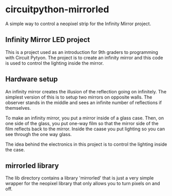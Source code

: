 # circuitpython-mirrorled
A simple way to control a neopixel strip for the Infinity Mirror project.

## Infinity Mirror LED project

This is a project used as an introduction for 9th graders to programming 
with Circuit Pytyon. The project is to create an infinity mirror and this code is used
to control the lighting inside the mirror.


## Hardware setup

An infinity mirror creates the illusion of the reflection going on infinitely.  The simplest version of this is to setup two mirrors on opposite walls. The observer stands in the middle and sees an infinite number of reflections if themselves.

To make an infinity mirror, you put a mirror inside of a glass case. Then, on one side of the glass, you put one-way film so that the mirror side of the film reflects back to the mirror.  Inside the caase you put lighting so you can see through the one way glass.

The idea behind the electronics in this project is to control the lighting inside the case.

## mirrorled library
The lib directory contains a library 'mirrorled' that is just
a very simple wrapper for the neopixel library that only allows you to 
turn pixels on and off.  
